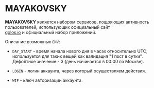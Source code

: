 # MAYAKOVSKY

**MAYAKOVSKY** является набором сервисов, пощряющих активность пользователей, использующих официальный сайт  
[golos.io](https://golos.io) и официальный набор приложений.  
  
Описание возможных `ENV`:  
  

 - `DAY_START` - время начала нового дня в часах относительно UTC,
   используется для таких вещей   как валидация "1 пост в сутки".  
   Дефолтное значение - 3 (день начинается в 00:00 по Москве).     
     
  - `LOGIN` - логин аккаунта, через который осуществляем действия.
  
  - `WIF` - ключ авторизации аккаунта.
